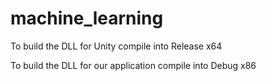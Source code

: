 # machine_learning

To build the DLL for Unity compile into Release x64

To build the DLL for our application compile into Debug x86